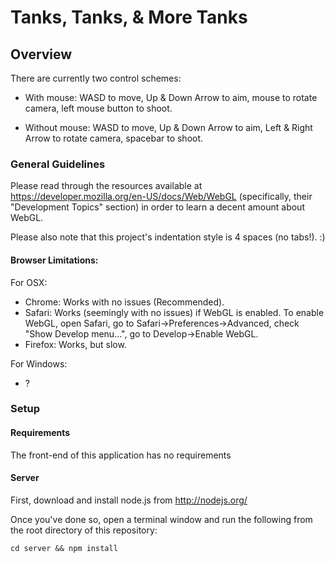 # Tanks, Tanks, & More Tanks

## Overview

There are currently two control schemes:

* With mouse: WASD to move, Up & Down Arrow to aim, mouse to rotate camera, left mouse button to shoot.

* Without mouse: WASD to move, Up & Down Arrow to aim, Left & Right Arrow to rotate camera, spacebar to shoot.

### General Guidelines

Please read through the resources available at https://developer.mozilla.org/en-US/docs/Web/WebGL
(specifically, their "Development Topics" section) in order to learn a decent amount about WebGL.

Please also note that this project's indentation style is 4 spaces (no tabs!). :)

#### Browser Limitations:

For OSX:
* Chrome: Works with no issues (Recommended).
* Safari: Works (seemingly with no issues) if WebGL is enabled. To enable WebGL,
open Safari, go to Safari->Preferences->Advanced, check "Show Develop menu...",
go to Develop->Enable WebGL.
* Firefox: Works, but slow.

For Windows:
* ?

### Setup
#### Requirements
The front-end of this application has no requirements

#### Server
First, download and install node.js from http://nodejs.org/

Once you've done so, open a terminal window and run the following from the root directory of this repository:

    cd server && npm install
